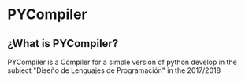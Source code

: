 # PYCompiler

## ¿What is PYCompiler?
PYCompiler is a Compiler for a simple version of python develop in the subject "Diseño de Lenguajes de Programación" in the 2017/2018

